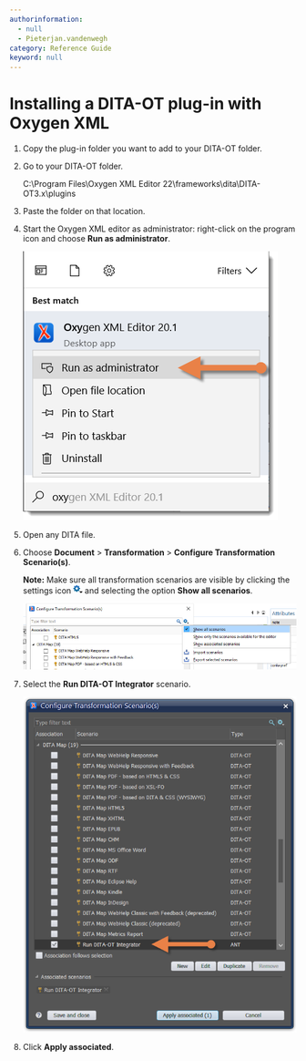 ```yaml
---
authorinformation:
  - null
  - Pieterjan.vandenwegh
category: Reference Guide
keyword: null
---
```


# Installing a DITA-OT plug-in with Oxygen XML

1. Copy the plug-in folder you want to add to your DITA-OT folder.
2. Go to your DITA-OT folder.

   C:\Program Files\Oxygen XML Editor 22\frameworks\dita\DITA-OT3.x\plugins

3. Paste the folder on that location.
4. Start the Oxygen XML editor as administrator: right-click on the program icon and choose **Run as administrator**.

   ![](../../../../.gitbook/assets/oxy_run_as_admin.png)

5. Open any DITA file.
6. Choose **Document** &gt; **Transformation** &gt; **Configure Transformation Scenario\(s\)**.

   **Note:** Make sure all transformation scenarios are visible by clicking the settings icon ![](../../../../.gitbook/assets/settings.png) and selecting the option **Show all scenarios**.

   ![](../../../../.gitbook/assets/show_all_scenarios.png)

7. Select the **Run DITA-OT Integrator** scenario.

   ![](../../../../.gitbook/assets/run_dita-ot_integrator.png)

8. Click **Apply associated**.

